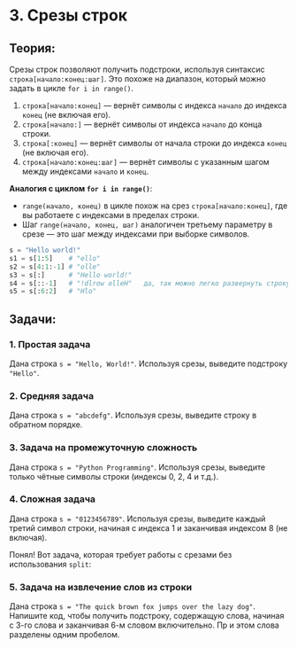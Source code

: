# 3. Срезы строк
## Теория:

Срезы строк позволяют получить подстроки, используя синтаксис `строка[начало:конец:шаг]`. Это похоже на диапазон, который можно задать в цикле `for i in range()`. 

1. `строка[начало:конец]` — вернёт символы с индекса `начало` до индекса `конец` (не включая его).
2. `строка[начало:]` — вернёт символы от индекса `начало` до конца строки.
3. `строка[:конец]` — вернёт символы от начала строки до индекса `конец` (не включая его).
4. `строка[начало:конец:шаг]` — вернёт символы с указанным шагом между индексами `начало` и `конец`.

**Аналогия с циклом `for i in range()`**:
- `range(начало, конец)` в цикле похож на срез `строка[начало:конец]`, где вы работаете с индексами в пределах строки.
- Шаг `range(начало, конец, шаг)` аналогичен третьему параметру в срезе — это шаг между индексами при выборке символов.
```python
s = "Hello world!"
s1 = s[1:5]    # "ello"
s2 = s[4:1:-1] # "olle"
s3 = s[:]      # "Hello world!"
s4 = s[::-1]   # "!dlrow olleH"   да, так можно легко развернуть строку
s5 = s[:6:2]   # "Hlo"
```

## Задачи:

### 1. Простая задача
   Дана строка `s = "Hello, World!"`. Используя срезы, выведите подстроку `"Hello"`.

### 2. Средняя задача
   Дана строка `s = "abcdefg"`. Используя срезы, выведите строку в обратном порядке.

### 3. Задача на промежуточную сложность
   Дана строка `s = "Python Programming"`. Используя срезы, выведите только чётные символы строки (индексы 0, 2, 4 и т.д.).

### 4. Сложная задача
   Дана строка `s = "0123456789"`. Используя срезы, выведите каждый третий символ строки, начиная с индекса 1 и заканчивая индексом 8 (не включая).

Понял! Вот задача, которая требует работы с срезами без использования `split`:

### 5. Задача на извлечение слов из строки
Дана строка `s = "The quick brown fox jumps over the lazy dog"`. Напишите код, чтобы получить подстроку, содержащую слова, начиная с 3-го слова и заканчивая 6-м словом включительно. Пр
и этом слова разделены одним пробелом.
